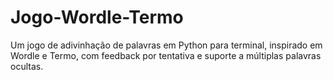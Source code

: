 # Jogo-Wordle-Termo
Um jogo de adivinhação de palavras em Python para terminal, inspirado em Wordle e Termo, com feedback por tentativa e suporte a múltiplas palavras ocultas.
